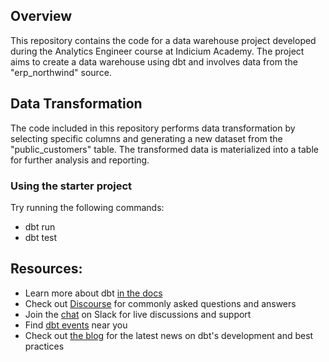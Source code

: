 ## Overview
This repository contains the code for a data warehouse project developed during the Analytics Engineer course at Indicium Academy. The project aims to create a data warehouse using dbt and involves data from the "erp_northwind" source.

## Data Transformation
The code included in this repository performs data transformation by selecting specific columns and generating a new dataset from the "public_customers" table. The transformed data is materialized into a table for further analysis and reporting.

### Using the starter project

Try running the following commands:
- dbt run
- dbt test


## Resources:
- Learn more about dbt [in the docs](https://docs.getdbt.com/docs/introduction)
- Check out [Discourse](https://discourse.getdbt.com/) for commonly asked questions and answers
- Join the [chat](http://slack.getdbt.com/) on Slack for live discussions and support
- Find [dbt events](https://events.getdbt.com) near you
- Check out [the blog](https://blog.getdbt.com/) for the latest news on dbt's development and best practices
